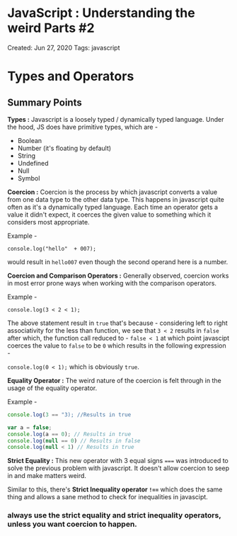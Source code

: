 # JavaScript : Understanding the weird Parts #2

Created: Jun 27, 2020
Tags: javascript

# Types and Operators

## Summary Points

**Types :** Javascript is a loosely typed / dynamically typed language.  Under the hood, JS does have primitive types, which are  -

- Boolean
- Number (it's floating by default)
- String
- Undefined
- Null
- Symbol

**Coercion :** Coercion is the process by which javascript converts a value from one data type to the other data type. This happens in javascript quite often as it's a dynamically typed language.  Each time an operator gets a value it didn't expect, it coerces the given value to something which it considers most appropriate. 

Example - 

`console.log("hello"  + 007);`

would result in `hello007` even though the second operand here is a number.

**Coercion and Comparison Operators :**  Generally observed, coercion works in most error prone ways when working with the comparison operators. 

Example - 

`console.log(3 < 2 < 1);`

The above statement result in `true` that's because - considering left to right associativity for the less than function, we see that `3 < 2` results in `false` after which, the function call reduced to - `false < 1` at which point javascipt coerces the value to `false` to be `0` which results in the following expression - 

`console.log(0 < 1);` which is obviously `true`.

**Equality Operator :** The weird nature of the coercion is felt through in the usage of the equality operator. 

Example - 

```jsx
console.log(3 == "3); //Results in true

var a = false;
console.log(a == 0); // Results in true
console.log(null == 0) // Results in false
console.log(null < 1) // Results in true 
```

**Strict Equality :** This new operator with 3 equal signs `===` was introduced to solve the previous problem with javascript. It doesn't allow coercion to seep in and make matters weird.

Similar to this, there's **Strict Inequality operator `!==`** which does the same thing and allows a sane method to check for inequalities in javascipt. 

### always use the strict equality and strict inequality operators, unless you want coercion to happen.